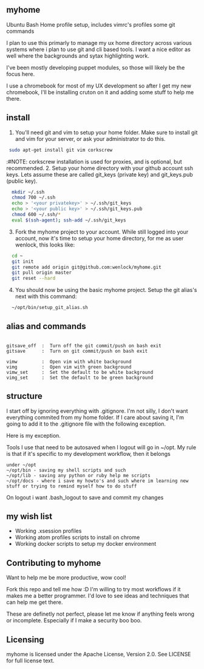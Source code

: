myhome
----

Ubuntu Bash Home profile setup, includes vimrc's profiles some git commands

I plan to use this primarly to manage my ux home directory across various
systems where i plan to use git and cli based tools.  I want a nice
editor as well where the backgrounds and sytax highlighting work.

I've been mostly developing puppet modules, so those will likely be
the focus here.

I use a chromebook for most of my UX development so after I get my new
chromebook, I'll be installing cruton on it and adding some stuff to help me there.

install
----
1. You'll need git and vim to setup your home folder.  Make sure to install git and vim for your server, or ask your administrator to do this.
```sh
 sudo apt-get install git vim corkscrew
```
:#NOTE: corkscrew installation is used for proxies, and is optional, but recommended.
2. Setup your home directory with your github account ssh keys.  Lets assume these are called git_keys (private key) and git_keys.pub (public key).
```sh
  mkdir ~/.ssh
  chmod 700 ~/.ssh
  echo > '<your privatekey>' > ~/.ssh/git_keys
  echo > '<your public key>' > ~/.ssh/git_keys.pub
  chmod 600 ~/.ssh/*
  eval $(ssh-agent); ssh-add ~/.ssh/git_keys
```
3. Fork the myhome project to your account.  While still logged into your account, now it's time to setup your home directory, for me as user wenlock, this looks like:
```sh
  cd ~
  git init
  git remote add origin git@github.com:wenlock/myhome.git
  git pull origin master
  git reset --hard
```
4.  You should now be using the basic myhome project. Setup the git alias's next with this command:
```sh
  ~/opt/bin/setup_git_alias.sh
```

alias and commands
----
```

gitsave_off  :  Turn off the git commit/push on bash exit
gitsave      :  Turn on git commit/push on bash exit

vimw         :  Open vim with white background
vimg         :  Open vim with green background
vimw_set     :  Set the default to be white background
vimg_set     :  Set the default to be green background
```

structure
----
I start off by ignoring everything with .gitignore.   I'm not silly, I don't want everything commited from my home folder.
If I care about saving it, I'm going to add it to the .gitignore file with the following exception.

Here is my exception.   

Tools I use that need to be autosaved when I logout will go in ~/opt.
My rule is that if it's specific to my development workflow, then it belongs
```
under ~/opt
~/opt/bin - saving my shell scripts and such
~/opt/lib - saving any python or ruby help me scripts
~/opt/docs - where i save my howto's and such where im learning new stuff or trying to remind myself how to do stuff
```
On logout i want .bash_logout to save and commit my changes

my wish list
----
* Working .xsession profiles
* Working atom profiles scripts to install on chrome
* Working docker scripts to setup my docker environment


Contributing to myhome
----

Want to help me be more productive, wow cool!  

Fork this repo and tell me how :D   I'm willing to try most workflows if it 
makes me a better programmer.   I'd love to see ideas and techniques that
can help me get there.

These are definetly not perfect, please let me know if anything feels
wrong or incomplete.  Especially if I make a security boo boo.


Licensing
----
myhome is licensed under the Apache License, Version 2.0. See LICENSE for full license text.

